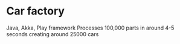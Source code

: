 # Car factory 
Java, Akka, Play framework
Processes 100,000 parts in around 4-5 seconds creating around 25000 cars
